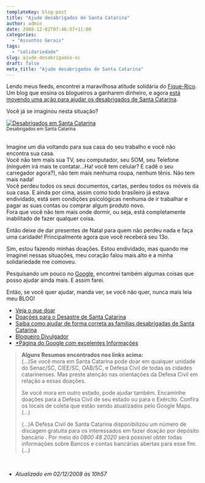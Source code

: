 ```yaml
---
templateKey: blog-post
title: "Ajude desabrigados de Santa Catarina"
author: admin
date: 2008-12-02T07:46:57+11:00
categories:
  - "Assuntos Gerais"
tags:
  - "solidariedade"
slug: ajude-desabrigados-sc
draft: false
meta_title: "Ajude desabrigados de Santa Catarina"
---
```


Lendo meus feeds, encontrei a maravilhosa atitude solidária do [Fique-Rico](http://www.fique-rico.com/ "Blog sobre como ganhar Dinheiro sendo blogueiro"). \
Um blog que ensina os blogueiros a ganharem dinheiro, e agora [está movendo uma ação para ajudar os desabrigados de Santa Catarina](http://www.fique-rico.com/2008/12/01/o-seu-comentario-vale-010eur-para-as-vitimas-das-enchentes-de-santa-catarina-brasil/ "Ajude Santa Catarina postando um comentário").

Você já se imaginou nesta situação?

[![Desabrigados em Santa Catarina](/img/ajude-desabrigados-sc/129_2319-floripachuva.jpg "Desabrigados em Santa Catarina")](/img/ajude-desabrigados-sc/129_2319-floripachuva.jpg "Desabrigados em Santa Catarina")\
<small>Desabrigados em Santa Catarina</small><br><br>

Imagine um dia voltando para sua casa do seu trabalho e você não encontra sua casa.\
Você não tem mais sua TV, seu computador, seu SOM, seu Telefone (ninguém irá mais te contatar...Ha! você tem celular? E cadê o seu carregador agora?), não tem mais nenhuma roupa, nenhum tênis. Não tem mais nada!\
Você perdeu todos os seus documentos, cartas, perdeu todos os móveis da sua casa. E ainda por cima, assim como todo brasileiro já estava endividado, está sem condições psicológicas nenhuma de ir trabalhar e pagar as suas contas ou comprar algum produto novo.\
Fora que você não tem mais onde dormir, ou seja, está completamente inabilitado de fazer qualquer coisa.

Então deixe de dar presentes de Natal para quem não perdeu nada e faça uma caridade! Principalmente agora que você receberá seu 13o.

Sim, estou fazendo minhas doações. Estou endividado, mas quando me imaginei nessas situações, meu coração falou mais alto e a minha solidariedade me comoveu.

Pesquisando um pouco no [Google](http://www.google.com/search?q=como+ajudar+desabrigados+santa+catarina "Busca no Google para ajudar desabrigados em Santa Catarina"), encontrei também algumas coisas que posso ajudar ainda mais. E assim farei.

Então, se você quer ajudar, manda ver, se você não quer, nunca mais leia meu BLOG!

*   [Veja o que doar](http://www.desastre.sc.gov.br/index.php?option=com_content&view=article&id=9:o-que-doar-alimentos&catid=13:doacoes&Itemid=2 "Veja o que doar")
*   [Doações para o Desastre de Santa Catarina](http://www.desastre.sc.gov.br/index.php?option=com_content&view=category&id=13&Itemid=2 "Informações para quem quer doar")
*   [Saiba como ajudar de forma correta as famílias desabrigadas de Santa Catarina](http://www.voluntariosonline.org.br/pt-br/eventos/visualizar/121 "Ajude Santa Catarina")
*   [Blogueiro Divulgador
    ](http://voluntariosonline.org.br/pt-br/oportunidades/visualizar/280 "Blogueiro, ajude Santa Catarina")
*   [\*Página do Google com excelentes Informações](http://www.google.com/intl/pt-BR/chuvas-nov08.html "Página do Google com excelentes Informações")

> **Alguns Resumos encontrados nos links acima:**\
> (...)Se você mora em Santa Catarina pode doar em qualquer unidade do Senac/SC, CIEE/SC, OAB/SC, e Defesa Civil de todas as cidades catarinenses. Mas preste atenção nas orientações da Defesa Civil em relação a essas doações.
>
> Se você mora em outro estado, pode ajudar também. Encaminhe doações para a Defesa Civil de seu estado ou para o Exército. Confira os locais de coleta que estão sendo atualizados pelo Google Maps. (...)
>
> (...)A Defesa Civil de Santa Catarina disponibilizou um número de discagem gratuita para os interessados em fazer doação por depósito bancário . Por meio do _0800 48 2020_ será possível obter todas informações sobre Bancos e contas bancárias abertas para esse fim.(...)

<br>

* _Atualizado em 02/12/2008 às 10h57_
